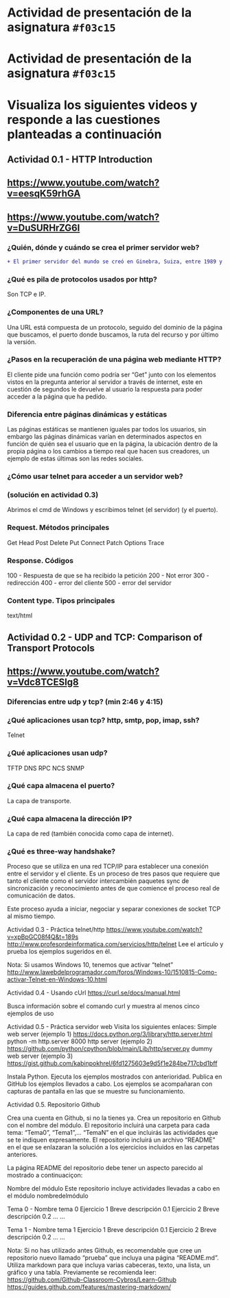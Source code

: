 
# Actividad de presentación de la asignatura `#f03c15`
# Actividad de presentación de la asignatura `#f03c15`
# Visualiza los siguientes videos y responde a las cuestiones planteadas a continuación

## Actividad 0.1 - HTTP Introduction
## https://www.youtube.com/watch?v=eesqK59rhGA
## https://www.youtube.com/watch?v=DuSURHrZG6I

### ¿Quién, dónde y cuándo se crea el primer servidor web?
```diff
+ El primer servidor del mundo se creó en Ginebra, Suiza, entre 1989 y 1991 por Tim Berners-Lee con ayuda de Robert Cailliau, fue conocido como NeXTcube.
```
### ¿Qué es pila de protocolos usados por http?

Son TCP e IP.

### ¿Componentes de una URL?

Una URL está compuesta de un protocolo, seguido del dominio de la página que buscamos, el puerto donde buscamos, la ruta del recurso y por último la versión.

### ¿Pasos en la recuperación de una página web mediante HTTP?

El cliente pide una función como podría ser “Get” junto con los elementos vistos en la pregunta anterior al servidor a través de internet, este en cuestión de segundos le devuelve al usuario la respuesta para poder acceder a la página que ha pedido.

### Diferencia entre páginas dinámicas y estáticas

Las páginas estáticas se mantienen iguales par todos los usuarios, sin embargo las páginas dinámicas varían en determinados aspectos en función de quién sea el usuario que en la página, la ubicación dentro de la propia página o los cambios a tiempo real que hacen sus creadores, un ejemplo de estas últimas son las redes sociales.

### ¿Cómo usar telnet para acceder a un servidor web?
### (solución en actividad 0.3)

Abrimos el cmd de Windows y escribimos telnet (el servidor) (y el puerto).

### Request. Métodos principales

Get
Head
Post
Delete
Put
Connect
Patch
Options
Trace

### Response. Códigos

100 - Respuesta de que se ha recibido la petición
200 - Not error
300 - redirección
400 - error del cliente
500 - error del servidor

### Content type. Tipos principales
text/html
## Actividad 0.2 - UDP and TCP: Comparison of Transport Protocols
## https://www.youtube.com/watch?v=Vdc8TCESIg8

### Diferencias entre udp y tcp? (min 2:46 y 4:15)

### ¿Qué aplicaciones usan tcp?  http, smtp, pop, imap, ssh?
Telnet
### ¿Qué aplicaciones usan udp?
TFTP
DNS
RPC
NCS
SNMP
### ¿Qué capa almacena el puerto?
La capa de transporte.
### ¿Qué capa almacena la dirección IP?
La capa de red (también conocida como capa de internet).
### ¿Qué es three-way handshake?
Proceso que se utiliza en una red TCP/IP para establecer una conexión entre el servidor y el cliente. Es un proceso de tres pasos que requiere que tanto el cliente como el servidor intercambién paquetes sync de sincronización y reconocimiento antes de que comience el proceso real de comunicación de datos.


Este proceso ayuda a iniciar, negociar y separar conexiones de socket TCP al mismo tiempo.








Actividad 0.3 - Práctica telnet/http
https://www.youtube.com/watch?v=xpBpGC08f4Q&t=189s
http://www.profesordeinformatica.com/servicios/http/telnet
Lee el artículo y prueba los ejemplos sugeridos en él.

Nota: Si usamos Windows 10, tenemos que activar “telnet”
http://www.lawebdelprogramador.com/foros/Windows-10/1510815-Como-activar-Telnet-en-Windows-10.html


Actividad 0.4 - Usando cUrl
https://curl.se/docs/manual.html

Busca información sobre el comando curl y muestra al menos cinco ejemplos de uso



Actividad 0.5 - Práctica servidor web
Visita los siguientes enlaces:
Simple web server (ejemplo 1)
https://docs.python.org/3/library/http.server.html
python -m http.server 8000
http server (ejemplo 2)
https://github.com/python/cpython/blob/main/Lib/http/server.py
dummy web server (ejemplo 3)
https://gist.github.com/kabinpokhrel/6fd1275603e9d5f1e284be717cbd1bff


Instala Python.
Ejecuta los ejemplos mostrados con anterioridad.
Publica en GitHub los ejemplos llevados a cabo. Los ejemplos se acompañaran con capturas de pantalla en las que se muestre su funcionamiento.


Actividad 0.5. Repositorio Github

Crea una cuenta en Github, si no la tienes ya. Crea un repositorio en Github con el nombre del módulo. El repositorio incluirá una carpeta para cada tema: “Tema0”, “Tema1”,... “TemaN” en el que incluirás las actividades que se te indiquen expresamente.
El repositorio incluirá un archivo “README” en el que se enlazaran la solución a los ejercicios incluidos en las carpetas anteriores.

La página README del repositorio debe tener un aspecto parecido al mostrado a continuaciçon:

Nombre del módulo
Este repositorio incluye actividades llevadas a cabo en el módulo nombredelmódulo


Tema 0 - Nombre tema 0
Ejercicio 1
Breve descripción 0.1
Ejercicio 2
Breve descripción 0.2
…
…


Tema 1 - Nombre tema 1
Ejercicio 1
Breve descripción 0.1
Ejercicio 2
Breve descripción 0.2
…
…








Nota: Si no has utilizado antes Github, es recomendable que cree un repositorio nuevo llamado “prueba” que incluya una página “README.md”. Utiliza markdown para que incluya varias cabeceras, texto, una lista, un gráfico y una tabla. Previamente se recomienda leer:
https://github.com/Github-Classroom-Cybros/Learn-Github
https://guides.github.com/features/mastering-markdown/

